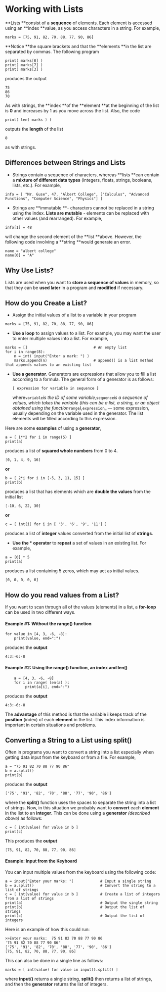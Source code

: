 # Working with Lists

**Lists **consist of a **sequence** of elements. Each element is accessed using an **index **value, as you access characters in a string.  For example,

`marks = [75, 91, 82, 70, 88, 77, 90, 86]`

**Notice **the square brackets and that the **elements **in the list are separated by commas. The following program

```
print( marks[0] )
print( marks[7] )
print( marks[3] )
```

produces the output

```
75
86
70
```

As with strings, the **index **of the **element **at the beginning of the list is **0** and increases by 1 as you move across the list.  Also, the code

```
print( len( marks ) )
```

outputs the **length** of the list

```
8
```

as with strings.

## Differences between Strings and Lists

* Strings contain a sequence of characters, whereas **lists **can contain a **mixture of different data types** \(integers, floats, strings, booleans, lists, etc.\).  For example,

`info = [ "Mr. Guse", 47, "Albert College", ["Calculus", "Advanced Functions", "Computer Science", "Physics"] ]`

* Strings are **immutable **- characters cannot be replaced in a string using the index.  **Lists are mutable** - elements can be replaced with other values \(and rearranged\).  For example,

```
info[1] = 48
```

will change the second element of the **list **above.  However, the following code involving a **string **would generate an error.

```
name = "albert college"
name[0] = "A"
```

## Why Use Lists?

Lists are used when you want to **store a sequence of values** in memory, so that they can be **used later** in a program and **modified** if necessary.

## How do you Create a List?

* Assign the initial values of a list to a variable in your program

```
marks = [75, 91, 82, 70, 88, 77, 90, 86]
```

* **Use a loop** to assign values to a list.  For example, you may want the user to enter multiple values into a list.  For example,

```
marks = []                              # An empty list
for i in range(8):
    n = int( input("Enter a mark: ") )
    marks.append(n)                     # append() is a list method that appends values to an existing list
```

* **Use a generator**.  Generators are expressions that allow you to fill a list according to a formula. The general form of a generator is as follows:

  ```
  [ expression for variable in sequence ]
  ```

  where`variable`_is the ID of some variable,_`sequence`_is a sequence of values, which takes the variable \(this can be a list, a string, or an object obtained using the function_`range`_\),_`expression`\_ — some expression, usually depending on the variable used in the generator. The list elements will be filled according to this expression.  

Here are some **examples** of using a **generator**,

```
a = [ i**2 for i in range(5) ]
print(a)
```

produces a list of **squared whole numbers** from 0 to 4.

```
[0, 1, 4, 9, 16]
```

 **or**

```
b = [ 2*i for i in [-5, 3, 11, 15] ]
print(b)
```

 produces a list that has elements which are **double the values** from the initial list

```
[-10, 6, 22, 30]
```

 **or**

```
c = [ int(i) for i in [ '3', '6', '9', '11'] ]
```

 produces a list of **integer** values converted from the initial list of **strings**.



* **Use the \* operator** to **repeat** a set of values in an existing list.  For example,

```
a = [0] * 5
print(a)
```

produces a list containing 5 zeros, which may act as initial values.

```
[0, 0, 0, 0, 0]
```

## How do you read values from a List?

If you want to scan through all of the values \(elements\) in a list, a **for-loop** can be used in two different ways.

#### Example \#1:  Without the range\(\) function

```
for value in [4, 3, -6, -8]:
    print(value, end=":")
```

 produces the **output**

```
4:3:-6:-8
```

#### Example \#2:  Using the range\(\) function, an index and len\(\)

```
    a = [4, 3, -6, -8]
    for i in range( len(a) ):
         print(a[i], end=":")
```

 produces the **output**

```
4:3:-6:-8
```

The **advantage** of this method is that the variable **i** keeps track of the **position** \(index\) of each **element** in the list.  This index information is important in certain situations and problems.

## Converting a String to a List using split\(\)

Often in programs you want to convert a string into a list especially when getting data input from the keyboard or from a file.  For example,

```
a = "75 91 82 70 88 77 90 86"
b = a.split()
print(b)
```

produces the **output**

```
['75', '91', '82', '70', '88', '77', '90', '86']
```

where the **split\(\)** function uses the spaces to separate the string into a list of strings.  Now, in this situation we probably want to **convert** each **element** in the list to an **integer**.  This can be done using a **generator** _\(described above\)_ as follows:

```
c = [ int(value) for value in b ]
print(c)
```

This produces the **output**

```
[75, 91, 82, 70, 88, 77, 90, 86]
```

#### Example: Input from the Keyboard

You can input multiple values from the keyboard using the following code:

```
a = input("Enter your marks: ")            # Input a single string
b = a.split()                              # Convert the string to a list of strings
c = [ int(value) for value in b ]          # Create a list of integers from a list of strings
print(a)                                   # Output the single string
print(b)                                   # Output the list of strings
print(c)                                   # Output the list of integers
```

Here is an example of how this could run:

```
>>Enter your marks:  75 91 82 70 88 77 90 86
'75 91 82 70 88 77 90 86'
['75', '91', '82', '70', '88', '77', '90', '86']
[75, 91, 82, 70, 88, 77, 90, 86]
```

This can also be done in a single line as follows:

```
marks = [ int(value) for value in input().split() ]
```

where **input\(\)** returns a single string, **split\(\)** then returns a list of strings, and then the **generator** returns the list of integers.

